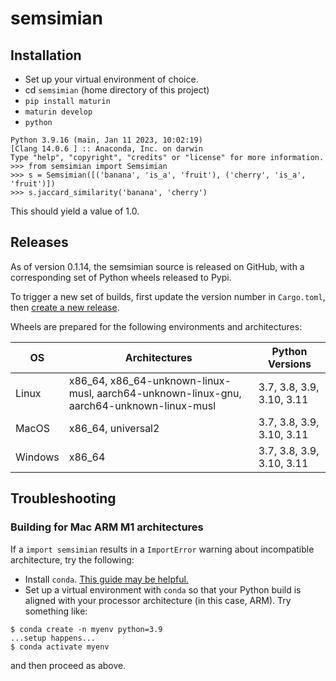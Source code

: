 # semsimian

## Installation

- Set up your virtual environment of choice.
- cd `semsimian` (home directory of this project)
- `pip install maturin`
- `maturin develop`
- `python`
```
Python 3.9.16 (main, Jan 11 2023, 10:02:19) 
[Clang 14.0.6 ] :: Anaconda, Inc. on darwin
Type "help", "copyright", "credits" or "license" for more information.
>>> from semsimian import Semsimian
>>> s = Semsimian([('banana', 'is_a', 'fruit'), ('cherry', 'is_a', 'fruit')])
>>> s.jaccard_similarity('banana', 'cherry')
```
This should yield a value of 1.0.


## Releases

As of version 0.1.14, the semsimian source is released on GitHub, with a corresponding set of Python wheels released to Pypi.

To trigger a new set of builds, first update the version number in `Cargo.toml`, then [create a new release](https://github.com/monarch-initiative/semsimian/releases/new).

Wheels are prepared for the following environments and architectures:

| OS      | Architectures                                                                            | Python Versions           |
|---------|------------------------------------------------------------------------------------------|---------------------------|
| Linux   | x86_64, x86_64-unknown-linux-musl, aarch64-unknown-linux-gnu, aarch64-unknown-linux-musl | 3.7, 3.8, 3.9, 3.10, 3.11 |
| MacOS   | x86_64, universal2                                                                       | 3.7, 3.8, 3.9, 3.10, 3.11 |
| Windows | x86_64                                                                                   | 3.7, 3.8, 3.9, 3.10, 3.11 |

## Troubleshooting

### Building for Mac ARM M1 architectures

If a `import semsimian` results in a `ImportError` warning about incompatible architecture, try the following:
- Install `conda`. [This guide may be helpful.](https://towardsdatascience.com/how-to-manage-conda-environments-on-an-apple-silicon-m1-mac-1e29cb3bad12)
- Set up a virtual environment with `conda` so that your Python build is aligned with your processor architecture (in this case, ARM).
Try something like:
```
$ conda create -n myenv python=3.9
...setup happens...
$ conda activate myenv
```
and then proceed as above.
